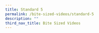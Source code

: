 ```yaml
---
title: Standard 5
permalink: /bite-sized-videos/standard-5
description: ""
third_nav_title: Bite Sized Videos
---
```


